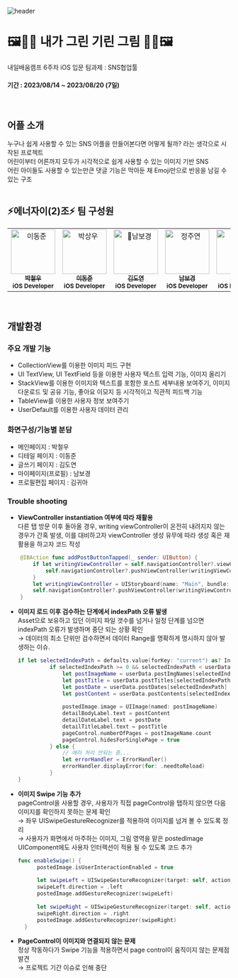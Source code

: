 ![header](https://capsule-render.vercel.app/api?type=waving&color=ff6d1c&height=300&section=header&text=🎨내가그린기린그림%20&fontSize=90&fontColor=ffffff)

# 🖼️🦒🎨 내가 그린 기린 그림 🎨🦒🖼️
내일배움캠프 6주차 iOS 입문 팀과제 : SNS협업툴

#### 기간 : 2023/08/14 ~ 2023/08/20 (7일)
<br/>


## 어플 소개
누구나 쉽게 사용할 수 있는 SNS 어플을 만들어본다면 어떻게 될까? 라는 생각으로 시작된 프로젝트<br/>
어린이부터 어른까지 모두가 시각적으로 쉽게 사용할 수 있는 이미지 기반 SNS<br/>
어린 아이들도 사용할 수 있는만큰 댓글 기능은 막아둔 채 Emoji만으로 반응을 남길 수 있는 구조
<br/><br/>

## ⚡️에너자이(2)조⚡️ 팀 구성원
<table>
  <tbody>
    <tr>
     <td align="center" valign="top" width="14.28%">
       <a href="https://github.com/chumubird">
       <img src="https://avatars.githubusercontent.com/u/138557882?v=4" width="100px;" alt="이동준"/>
       <br />
         <sub>
           <b>박철우</b>
         </sub>
       </a>
       <br />
       <sub>
           <b>iOS Developer</b>
       </sub>
       <br />
     </td>
    <td align="center" valign="top" width="14.28%">
       <a href="https://github.com/Madman-dev">
       <img src="https://avatars.githubusercontent.com/u/119504454?v=4" width="100px;" alt="박상우"/>
       <br />
         <sub>
           <b>이동준</b>
         </sub>
       </a>
       <br />
       <sub>
           <b>iOS Developer</b>
       </sub>
       <br />
     </td>
      <td align="center" valign="top" width="14.28%">
       <a href="https://github.com/doyeonyyy">
       <img src="https://avatars.githubusercontent.com/u/62759476?v=4" width="100px;" alt="남보경"/>
       <br />
         <sub>
           <b>김도연</b>
         </sub>
       </a>
       <br />
       <sub>
           <b>iOS Developer</b>
       </sub>
       <br />
     </td>
      <td align="center" valign="top" width="14.28%">
       <a href="https://github.com/BoKyeongee">
       <img src="https://avatars.githubusercontent.com/u/124825477?v=4" width="100px;" alt="정주연"/>
       <br />
         <sub>
           <b>남보경</b>
         </sub>
       </a>
       <br />
       <sub>
           <b>iOS Developer</b>
       </sub>
       <br />
     </td>
      <td align="center" valign="top" width="14.28%">
       <a href="https://github.com/kiakim01">
       <img src="https://avatars.githubusercontent.com/u/100465645?v=4" width="100px;" alt="최영군"/>
       <br />
         <sub>
           <b>김귀아</b>
         </sub>
       </a>
       <br />
       <sub>
           <b>iOS Developer</b>
       </sub>
       <br />
     </td>
  </tbody>
</table>

<br/>

## 개발환경
### 주요 개발 기능
- CollectionView를 이용한 이미지 피드 구현
- UI TextView, UI TextField 등을 이용한 사용자 텍스트 입력 기능, 이미지 올리기
- StackView를 이용한 이미지와 텍스트를 포함한 포스트 세부내용 보여주기, 이미지 다운로드 및 공유 기능, 좋아요 이모지 등 시각적이고 직관적 피드백 기능
- TableView를 이용한 사용자 정보 보여주기
- UserDefault를 이용한 사용자 데이터 관리

### 화면구성/기능별 분담
- 메인페이지 : 박철우
- 디테일 페이지 : 이동준
- 글쓰기 페이지 : 김도연
- 마이페이지(프로필) : 남보경
- 프로필편집 페이지 : 김귀아

### Trouble shooting
- **ViewController instantiation 여부에 따라 재활용**<br/>
다른 탭 방문 이후 돌아올 경우, writing viewController이 온전히 내려지지 않는 경우가 간혹 발생,
이를 대비하고자 viewController 생성 유무에 따라 생성 혹은 재활용을 하고자 코드 작성

```swift
    @IBAction func addPostButtonTapped(_ sender: UIButton) {
        if let writingViewController = self.navigationController?.viewControllers.first(where: { $0 is WritingViewController }) as? WritingViewController {
            self.navigationController?.pushViewController(writingViewController, animated: true)
        }
        let writingViewController = UIStoryboard(name: "Main", bundle: nil).instantiateViewController(withIdentifier: "writingViewControllerID") as! WritingViewController
        self.navigationController?.pushViewController(writingViewController, animated: true)
    }
```

- **이미지 로드 이후 검수하는 단계에서 indexPath 오류 발생**<br/>
  Asset으로 보유하고 있던 이미지 파일 갯수를 넘거나 일정 단계를 넘으면 indexPath 오류가 발생하며 중단 되는 상황 확인<br/>
  → 데이터의 최소 단위만 검수하면서 데이터 Range를 명확하게 명시하지 않아 발생하는 이슈.
  ```swift
  if let selectedIndexPath = defaults.value(forKey: "current") as? Int {
            if selectedIndexPath >= 0 && selectedIndexPath < userData.postImgNames.count {
                let postImageName = userData.postImgNames[selectedIndexPath]
                let postTitle = userData.postTitles[selectedIndexPath]
                let postDate = userData.postDates[selectedIndexPath]
                let postContent = userData.postContents[selectedIndexPath]
                
                postedImage.image = UIImage(named: postImageName)
                detailBodyLabel.text = postContent
                detailDateLabel.text = postDate
                detailTitleLabel.text = postTitle
                pageControl.numberOfPages = postImageName.count
                pageControl.hidesForSinglePage = true
            } else {
                // 에러 처리 안되는 중...
                let errorHandler = ErrorHandler()
                errorHandler.displayError(for: .needtoReload)
            }
  }
  ```
- **이미지 Swipe 기능 추가**<br/>
  pageControl을 사용할 경우, 사용자가 직접 pageControl을 탭하지 않으면 다음 이미지를 확인하지 못하는 문제 확인<br/>
  → 좌우 UISwipeGestureRecognizer를 적용하여 이미지를 넘겨 볼 수 있도록 정리<br/>
  → 사용자가 화면에서 마주하는 이미지, 그림 영역을 맡은 postedImage UIComponent에도 사용자 인터렉션이 적용 될 수 있도록 코드 추가
  ```swift
  func enableSwipe() {
        postedImage.isUserInteractionEnabled = true
        
        let swipeLeft = UISwipeGestureRecognizer(target: self, action: #selector(respondToSwipe))
        swipeLeft.direction = .left
        postedImage.addGestureRecognizer(swipeLeft)
        
        let swipeRight = UISwipeGestureRecognizer(target: self, action: #selector(respondToSwipe))
        swipeRight.direction = .right
        postedImage.addGestureRecognizer(swipeRight)
    }
  ```
  
- **PageControl이 이미지와 연결되지 않는 문제**<br/>
  정상 작동하다가 Swipe 기능을 적용하면서 page control이 움직이지 않는 문제점 발견<br/>
  → 프로젝트 기간 이슈로 인해 중단

